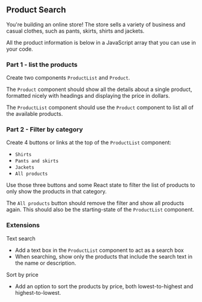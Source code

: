 ## Product Search

You're building an online store! The store sells a variety of business and casual clothes, such as pants, skirts, shirts and jackets.

All the product information is below in a JavaScript array that you can use in your code.

### Part 1 - list the products

Create two components `ProductList` and `Product`.

The `Product` component should show all the details about a single product,
formatted nicely with headings and displaying the price in dollars.

The `ProductList` component should use the `Product` component to list all of the available products.

### Part 2 - Filter by category

Create 4 buttons or links at the top of the `ProductList` component:

 - `Shirts`
 - `Pants and skirts`
 - `Jackets`
 - `All products`

Use those three buttons and some React state to filter the list of products to only show the products in that category. 

The `All products` button should remove the filter and show all products again.
This should also be the starting-state of the `ProductList` component.

### Extensions

Text search
 - Add a text box in the `ProductList` component to act as a search box
 - When searching, show only the products that include the search text in the name or description.

Sort by price
 - Add an option to sort the products by price, both lowest-to-highest and highest-to-lowest.
